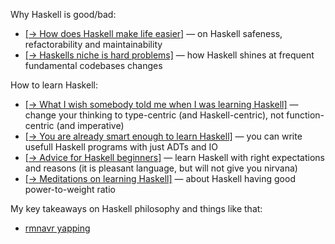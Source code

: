 Why Haskell is good/bad:
* [[→ How does Haskell make life easier]](https://williamyaoh.com/posts/2019-11-30-how-does-haskell-make-life-easier.html)
  — on Haskell safeness, refactorability and maintainability
* [[→ Haskells niche is hard problems]](https://cdsmith.wordpress.com/2011/03/13/haskells-niche-hard-problems/)
  — how Haskell shines at frequent fundamental codebases changes

How to learn Haskell:
* [[→ What I wish somebody told me when I was learning Haskell]](https://www.poberezkin.com/posts/2021-04-21-what-i-wish-somebody-told-me-when-i-was-learning-Haskell.html)
  — change your thinking to type-centric (and Haskell-centric), not function-centric (and imperative)
* [[→ You are already smart enough to learn Haskell]](https://williamyaoh.com/posts/2019-10-05-you-are-already-smart-enough.html)
  — you can write usefull Haskell programs with just ADTs and IO
* [[→ Advice for Haskell beginners]](https://www.haskellforall.com/2017/10/advice-for-haskell-beginners.html)
  — learn Haskell with right expectations and reasons (it is pleasant language, but will not give you nirvana)
* [[→ Meditations on learning Haskell]](https://bitemyapp.com/blog/meditations-on-learning-haskell/)
  — about Haskell having good power-to-weight ratio

My key takeaways on Haskell philosophy and things like that:
* [rmnavr yapping](https://github.com/rmnavr/hs_study/blob/main/yapping/my_yapping.md)


